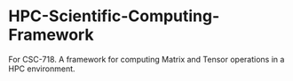 # HPC-Scientific-Computing-Framework
For CSC-718. A framework for computing Matrix and Tensor operations in a HPC environment.
